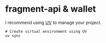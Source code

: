 # fragment-api & wallet

I recommend using [UV](https://docs.astral.sh/uv/) to manage your project.

```shell
# Create virtual environment using UV
uv sync
```

